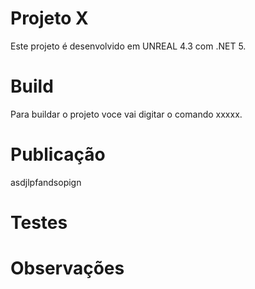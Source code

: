 # Projeto X

Este projeto é desenvolvido em UNREAL 4.3 com .NET 5.

# Build

Para buildar o projeto voce vai digitar o comando xxxxx.

# Publicação 

asdjlpfandsopign

# Testes

# Observações
